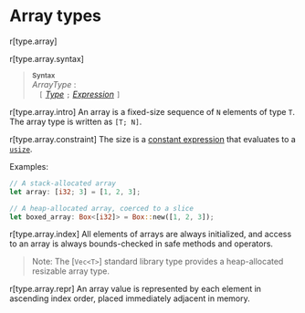 # Array types

r[type.array]

r[type.array.syntax]
> **<sup>Syntax</sup>**\
> _ArrayType_ :\
> &nbsp;&nbsp; `[` [_Type_] `;` [_Expression_] `]`

r[type.array.intro]
An array is a fixed-size sequence of `N` elements of type `T`. The array type
is written as `[T; N]`.

r[type.array.constraint]
The size is a [constant expression] that evaluates to a [`usize`].

Examples:

```rust
// A stack-allocated array
let array: [i32; 3] = [1, 2, 3];

// A heap-allocated array, coerced to a slice
let boxed_array: Box<[i32]> = Box::new([1, 2, 3]);
```

r[type.array.index]
All elements of arrays are always initialized, and access to an array is
always bounds-checked in safe methods and operators.

> Note: The [`Vec<T>`] standard library type provides a heap-allocated resizable
> array type.

r[type.array.repr]
An array value is represented by each element in ascending index order, placed immediately adjacent in memory.

[_Expression_]: ../expressions.md
[_Type_]: ../types.md#type-expressions
[`usize`]: numeric.md#machine-dependent-integer-types
[constant expression]: ../const_eval.md#constant-expressions

